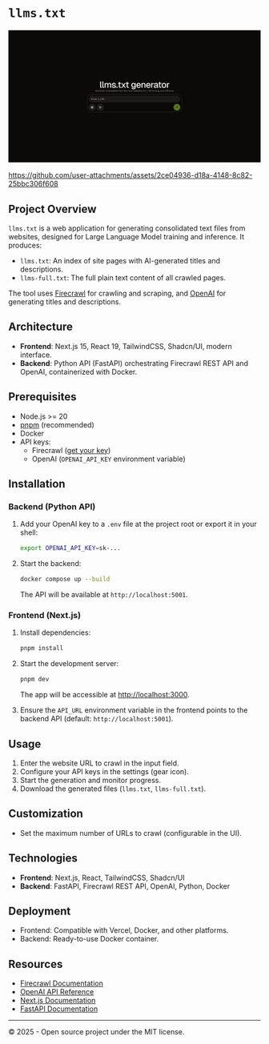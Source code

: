 # `llms.txt`

![llms.txt OpenGraph preview](src/app/opengraph-image.png)

https://github.com/user-attachments/assets/2ce04936-d18a-4148-8c82-25bbc306f608

## Project Overview

`llms.txt` is a web application for generating consolidated text files from websites, designed for Large Language Model training and inference. It produces:
- `llms.txt`: An index of site pages with AI-generated titles and descriptions.
- `llms-full.txt`: The full plain text content of all crawled pages.

The tool uses [Firecrawl](https://www.firecrawl.dev/) for crawling and scraping, and [OpenAI](https://platform.openai.com/) for generating titles and descriptions.

## Architecture

- **Frontend**: Next.js 15, React 19, TailwindCSS, Shadcn/UI, modern interface.
- **Backend**: Python API (FastAPI) orchestrating Firecrawl REST API and OpenAI, containerized with Docker.

## Prerequisites

- Node.js >= 20
- [pnpm](https://pnpm.io/) (recommended)
- Docker
- API keys:
  - Firecrawl ([get your key](https://www.firecrawl.dev/app/api-keys))
  - OpenAI (`OPENAI_API_KEY` environment variable)

## Installation

### Backend (Python API)

1. Add your OpenAI key to a `.env` file at the project root or export it in your shell:
   ```bash
   export OPENAI_API_KEY=sk-...
   ```
2. Start the backend:
   ```bash
   docker compose up --build
   ```
   The API will be available at `http://localhost:5001`.

### Frontend (Next.js)

1. Install dependencies:
   ```bash
   pnpm install
   ```
2. Start the development server:
   ```bash
   pnpm dev
   ```
   The app will be accessible at [http://localhost:3000](http://localhost:3000).

3. Ensure the `API_URL` environment variable in the frontend points to the backend API (default: `http://localhost:5001`).

## Usage

1. Enter the website URL to crawl in the input field.
2. Configure your API keys in the settings (gear icon).
3. Start the generation and monitor progress.
4. Download the generated files (`llms.txt`, `llms-full.txt`).

## Customization

- Set the maximum number of URLs to crawl (configurable in the UI).

## Technologies

- **Frontend**: Next.js, React, TailwindCSS, Shadcn/UI
- **Backend**: FastAPI, Firecrawl REST API, OpenAI, Python, Docker

## Deployment

- Frontend: Compatible with Vercel, Docker, and other platforms.
- Backend: Ready-to-use Docker container.

## Resources

- [Firecrawl Documentation](https://docs.firecrawl.dev/)
- [OpenAI API Reference](https://platform.openai.com/docs/api-reference)
- [Next.js Documentation](https://nextjs.org/docs)
- [FastAPI Documentation](https://fastapi.tiangolo.com/)

---

© 2025 - Open source project under the MIT license.
